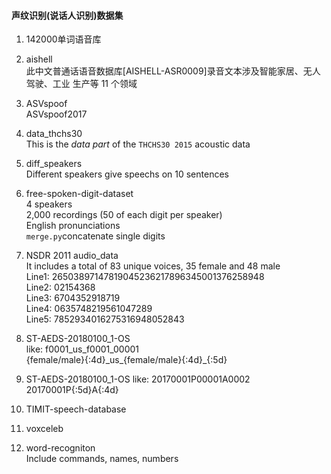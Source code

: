 #### 声纹识别(说话人识别)数据集
1. 142000单词语音库  

2. aishell  
此中文普通话语音数据库[AISHELL-ASR0009]录音文本涉及智能家居、无人驾驶、工业
生产等 11 个领域

3. ASVspoof  
ASVspoof2017

4. data_thchs30  
This is the *data part* of the `THCHS30 2015` acoustic data

5. diff_speakers  
Different speakers give speechs on 10 sentences

6. free-spoken-digit-dataset  
4 speakers  
2,000 recordings (50 of each digit per speaker)  
English pronunciations  
```merge.py```concatenate single digits  

7. NSDR 2011 audio_data  
It includes a total of 83 unique voices, 35 female and 48 male  
Line1: 26503897147819045236217896345001376258948  
Line2: 02154368  
Line3: 6704352918719  
Line4: 0635748219561047289  
Line5: 7852934016275316948052843  

8. ST-AEDS-20180100_1-OS  
like: f0001_us_f0001_00001    
{female/male}{:4d}\_us\_{female/male}{:4d}_{:5d}  

9. ST-AEDS-20180100_1-OS 
like: 20170001P00001A0002  
20170001P{:5d}A{:4d}  

10. TIMIT-speech-database  

11. voxceleb  

12. word-recogniton  
Include commands, names, numbers

